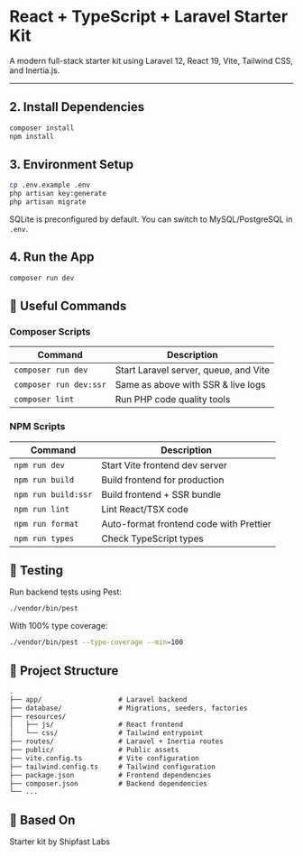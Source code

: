 # React + TypeScript + Laravel Starter Kit

A modern full-stack starter kit using Laravel 12, React 19, Vite, Tailwind CSS, and Inertia.js.

---

## 2. Install Dependencies

```bash
composer install
npm install
```

## 3. Environment Setup

```bash
cp .env.example .env
php artisan key:generate
php artisan migrate
```

SQLite is preconfigured by default. You can switch to MySQL/PostgreSQL in `.env`.

## 4. Run the App

```bash
composer run dev
```

## 🧰 Useful Commands

### Composer Scripts

| Command                | Description                               |
|------------------------|-------------------------------------------|
| `composer run dev`     | Start Laravel server, queue, and Vite     |
| `composer run dev:ssr` | Same as above with SSR & live logs        |
| `composer lint`        | Run PHP code quality tools                |

### NPM Scripts

| Command                | Description                                |
|------------------------|--------------------------------------------|
| `npm run dev`          | Start Vite frontend dev server             |
| `npm run build`        | Build frontend for production              |
| `npm run build:ssr`    | Build frontend + SSR bundle                |
| `npm run lint`         | Lint React/TSX code                        |
| `npm run format`       | Auto-format frontend code with Prettier    |
| `npm run types`        | Check TypeScript types                     |

## 🧪 Testing

Run backend tests using Pest:

```bash
./vendor/bin/pest
```

With 100% type coverage:

```bash
./vendor/bin/pest --type-coverage --min=100
```

## 📁 Project Structure

```txt
.
├── app/                   # Laravel backend
├── database/              # Migrations, seeders, factories
├── resources/
│   ├── js/                # React frontend
│   └── css/               # Tailwind entrypoint
├── routes/                # Laravel + Inertia routes
├── public/                # Public assets
├── vite.config.ts         # Vite configuration
├── tailwind.config.ts     # Tailwind configuration
├── package.json           # Frontend dependencies
├── composer.json          # Backend dependencies
└── ...
```

## 🧱 Based On

Starter kit by Shipfast Labs
